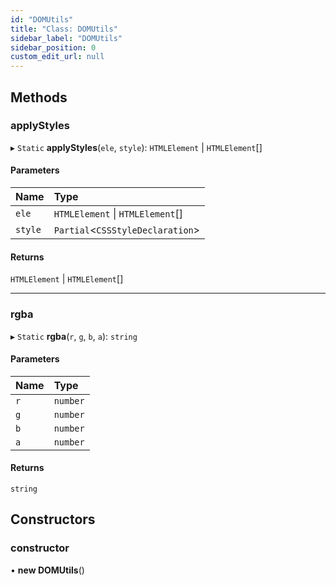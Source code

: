 ```yaml
---
id: "DOMUtils"
title: "Class: DOMUtils"
sidebar_label: "DOMUtils"
sidebar_position: 0
custom_edit_url: null
---
```


## Methods

### applyStyles

▸ `Static` **applyStyles**(`ele`, `style`): `HTMLElement` \| `HTMLElement`[]

#### Parameters

| Name | Type |
| :------ | :------ |
| `ele` | `HTMLElement` \| `HTMLElement`[] |
| `style` | `Partial`<`CSSStyleDeclaration`\> |

#### Returns

`HTMLElement` \| `HTMLElement`[]

___

### rgba

▸ `Static` **rgba**(`r`, `g`, `b`, `a`): `string`

#### Parameters

| Name | Type |
| :------ | :------ |
| `r` | `number` |
| `g` | `number` |
| `b` | `number` |
| `a` | `number` |

#### Returns

`string`

## Constructors

### constructor

• **new DOMUtils**()
